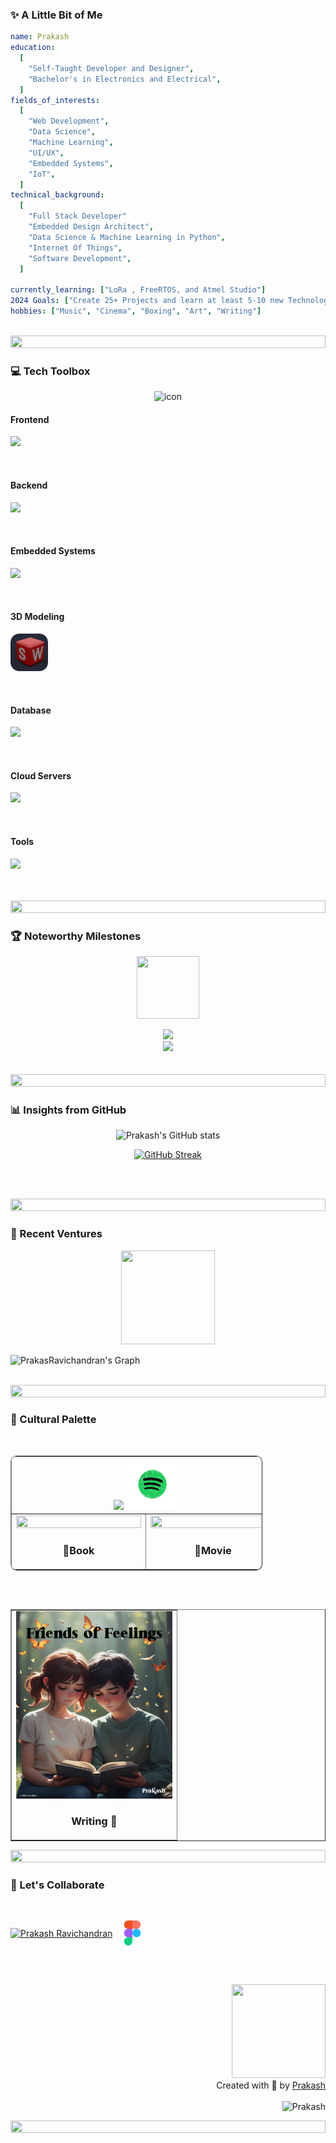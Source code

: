 <h3>✨ A Little Bit of Me</h3>

```yaml
name: Prakash
education:
  [
    "Self-Taught Developer and Designer",
    "Bachelor's in Electronics and Electrical",
  ]
fields_of_interests:
  [
    "Web Development",
    "Data Science",
    "Machine Learning",
    "UI/UX",
    "Embedded Systems",
    "IoT",
  ]
technical_background:
  [
    "Full Stack Developer"
    "Embedded Design Architect",
    "Data Science & Machine Learning in Python",
    "Internet Of Things",
    "Software Development",
  ]
  
currently_learning: ["LoRa , FreeRTOS, and Atmel Studio"]
2024 Goals: ["Create 25+ Projects and learn at least 5-10 new Technologies."]
hobbies: ["Music", "Cinema", "Boxing", "Art", "Writing"]
```

<br>

<img src="https://i.imgur.com/dBaSKWF.gif" height="20" width="100%">

<h3>💻 Tech Toolbox </h3>
<p align="center"><img src="https://techstack-generator.vercel.app/js-icon.svg" alt="icon" width="150" height="150" /></p>

<h4>Frontend</h4>
<p align="left">
    <img src="https://skillicons.dev/icons?i=react,vite,ts,js,react,nextjs,redux,tailwind,svelte,md" />
  </a>
</p><br>

<h4>Backend</h4>
<p align="left">
    <img src="https://skillicons.dev/icons?i=nodejs,py," />
  </a>
</p><br>

<h4>Embedded Systems</h4>
<p align="left">
    <img src="https://skillicons.dev/icons?i=c,cpp,arduino,raspberrypi" />
  </a>
</p><br>

<h4>3D Modeling</h4>
<p align="left">
    <img src="./logo/solidworks.svg" width="60px" height="60px"/>
  </a>
</p><br>

<h4>Database</h4>
<p align="left">
    <img src="https://skillicons.dev/icons?i=mongodb,mysql" />
  </a>
</p><br>

<h4>Cloud Servers</h4>
<p align="left">
    <img src="https://skillicons.dev/icons?i=azure,aws,firebase,netlify,vercel" />
  </a>
</p><br>

<h4>Tools</h4>
<p align="left">
    <img src="https://skillicons.dev/icons?i=matlab,git,github,figma,idea,visualstudio,vscode" />
  </a>
</p>
<br><br>

<img src="https://i.imgur.com/dBaSKWF.gif" height="20" width="100%">


<h3>🏆 Noteworthy Milestones</h3>

<p align="center">
<img src="https://media.tenor.com/0ENB5HuTH0gAAAAi/trophy-beker.gif"  width="100px" height="100px"></p>
  
<div align="center">
<img src="https://github-profile-trophy.vercel.app/?username=PrakasRavichandran&theme=matrix&no-bg=true&no-frame=true&row=1&column=4&title=MultiLanguage,Commits,PullRequest,Reviews">
 </div>

<div align="center">
<img src="https://github-profile-trophy.vercel.app/?username=PrakasRavichandran&theme=matrix&no-bg=true&no-frame=true&row=1&column=4&title=Repositories,Organizations,Stars,Followers">
 </div>
 <br><br>

<img src="https://i.imgur.com/dBaSKWF.gif" height="20" width="100%">

<h3>📊 Insights from GitHub</h3>

<div align="center">
 
![Prakash's GitHub stats](https://github-readme-stats.vercel.app/api?username=PrakasRavichandran\&theme=midnight-purple\&show_icons=true\&show=reviews,prs_merged,prs_merged_percentage\&hide=contribs,issues)

[![GitHub Streak](https://streak-stats.demolab.com/?user=PrakasRavichandran&theme=midnight-purple)](https://git.io/streak-stats)

</div>

<br><br>

<img src="https://i.imgur.com/dBaSKWF.gif" height="20" width="100%">

<h3>🚀 Recent Ventures</h3>
<p  align="center">
<img src="https://user-images.githubusercontent.com/74038190/219923809-b86dc415-a0c2-4a38-bc88-ad6cf06395a8.gif" width="150px" height="150px"></p>

![PrakasRavichandran's Graph](https://github-readme-activity-graph.vercel.app/graph?username=PrakasRavichandran&custom_title=Prakash's%20GitHub%20Activity%20Graph&bg_color=0D1117&color=7F3FBF&line=7F3FBF&point=7F3FBF&area_color=FFFFFF&title_color=FFFFFF&area=true)
<br><br>

<img src="https://i.imgur.com/dBaSKWF.gif" height="20" width="100%">

<h3>🌈 Cultural Palette</h3>
<br>
<table border=1 align="center" style="width: 80%; border-radius: 10px;">
    <tr>
      <td colspan=2 align="center">
        <div>
          <img src="https://spotify-github-profile.vercel.app/api/view?uid=31tjfsz43ir3hjz5gxrcsw7wiaxy&cover_image=true&theme=novatorem&show_offline=false&background_color=121212&interchange=true&bar_color=53b14f&bar_color_cover=true" width="50%" />
          <img src="https://raw.githubusercontent.com/GabrielGuedess/GabrielGuedess/main/assets/images/spotify.gif" width="20%" />
       </div>
      </td>
    </tr>
    <tr>
      <td  align="center"padding-top:500;">
         <img src="https://m.media-amazon.com/images/I/813RHV5Qw-L._AC_UF1000,1000_QL80_.jpg" width="200" height="30%" />
         <h3 align="center">📕Book</h3>
      </td>
      <td  align="center"padding-top:500;">
         <img src="https://image.tmdb.org/t/p/w342/r2J02Z2OpNTctfOSN1Ydgii51I3.jpg" width="200" height="30%" />
       <h3 align="center">🍿Movie</h3>
      </td>
    </tr>
  </table>
<br><br>

<table border="1" cellspacing="0" cellpadding="10" align="center">
    <tr>
        <td align="center">
            <img src="./FoF.png" alt="friends of feelings book" width="250" height="300">
            <h3>Writing 📝</h3>
        </td>
    </tr>
</table>

<img src="https://i.imgur.com/dBaSKWF.gif" height="20" width="100%">

<h3>🤝 Let's Collaborate</h3><br>
<div></div>
<p align="left">
<a href="https://www.instagram.com/prakashravichandrann/" target="blank"><img align="center" src="https://raw.githubusercontent.com/rahuldkjain/github-profile-readme-generator/master/src/images/icons/Social/instagram.svg" alt="Prakash Ravichandran" height="40" width="40" /></a>&nbsp;&nbsp;
<a href="https://www.figma.com/@prakash_ui" target="blank"><img align="center" src="./logo/fig.svg" alt="Prakash Ravichandran" height="40" width="40" /></a>&nbsp;&nbsp;  
</p>
<br><br>

<p align="right">
<img src="https://img.wattpad.com/79d6df258b4fc37f6b8273068e7e9a1644851d83/68747470733a2f2f73332e616d617a6f6e6177732e636f6d2f776174747061642d6d656469612d736572766963652f53746f7279496d6167652f776a696a696353386c65325553513d3d2d3536323033393731302e313532356339636233353463303839353630303637393232373136342e676966" width="150px" height="150px"><br> Created with 🧡 by <a href="https://www.instagram.com/prakashravichandrann/">Prakash</a><br><br><img src="https://komarev.com/ghpvc/?username=PrakasRavichandran&label=Profile%20views&color=0e75b6&style=flat" alt="Prakash"/> </p>

<img src="https://user-images.githubusercontent.com/74038190/212284100-561aa473-3905-4a80-b561-0d28506553ee.gif" height="20" width="100%">

